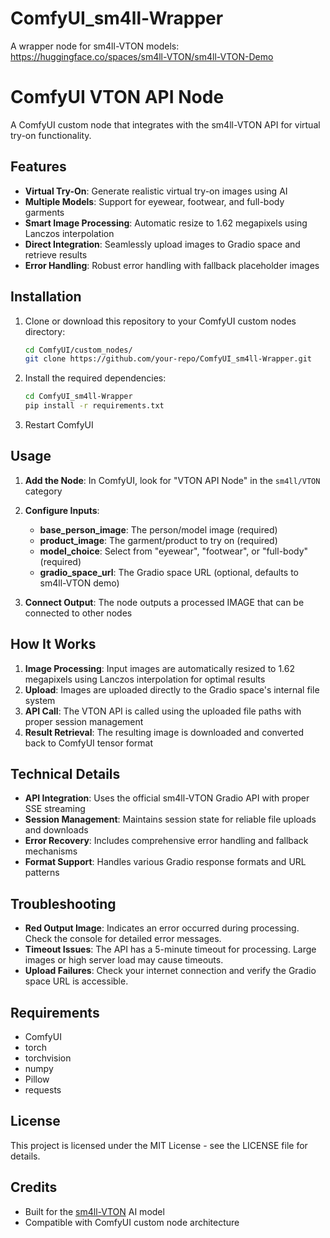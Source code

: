 # ComfyUI_sm4ll-Wrapper
A wrapper node for sm4ll-VTON models: https://huggingface.co/spaces/sm4ll-VTON/sm4ll-VTON-Demo

# ComfyUI VTON API Node

A ComfyUI custom node that integrates with the sm4ll-VTON API for virtual try-on functionality.

## Features

- **Virtual Try-On**: Generate realistic virtual try-on images using AI
- **Multiple Models**: Support for eyewear, footwear, and full-body garments
- **Smart Image Processing**: Automatic resize to 1.62 megapixels using Lanczos interpolation
- **Direct Integration**: Seamlessly upload images to Gradio space and retrieve results
- **Error Handling**: Robust error handling with fallback placeholder images

## Installation

1. Clone or download this repository to your ComfyUI custom nodes directory:
   ```bash
   cd ComfyUI/custom_nodes/
   git clone https://github.com/your-repo/ComfyUI_sm4ll-Wrapper.git
   ```

2. Install the required dependencies:
   ```bash
   cd ComfyUI_sm4ll-Wrapper
   pip install -r requirements.txt
   ```

3. Restart ComfyUI

## Usage

1. **Add the Node**: In ComfyUI, look for "VTON API Node" in the `sm4ll/VTON` category

2. **Configure Inputs**:
   - **base_person_image**: The person/model image (required)
   - **product_image**: The garment/product to try on (required)  
   - **model_choice**: Select from "eyewear", "footwear", or "full-body" (required)
   - **gradio_space_url**: The Gradio space URL (optional, defaults to sm4ll-VTON demo)

3. **Connect Output**: The node outputs a processed IMAGE that can be connected to other nodes

## How It Works

1. **Image Processing**: Input images are automatically resized to 1.62 megapixels using Lanczos interpolation for optimal results
2. **Upload**: Images are uploaded directly to the Gradio space's internal file system
3. **API Call**: The VTON API is called using the uploaded file paths with proper session management
4. **Result Retrieval**: The resulting image is downloaded and converted back to ComfyUI tensor format

## Technical Details

- **API Integration**: Uses the official sm4ll-VTON Gradio API with proper SSE streaming
- **Session Management**: Maintains session state for reliable file uploads and downloads
- **Error Recovery**: Includes comprehensive error handling and fallback mechanisms
- **Format Support**: Handles various Gradio response formats and URL patterns

## Troubleshooting

- **Red Output Image**: Indicates an error occurred during processing. Check the console for detailed error messages.
- **Timeout Issues**: The API has a 5-minute timeout for processing. Large images or high server load may cause timeouts.
- **Upload Failures**: Check your internet connection and verify the Gradio space URL is accessible.

## Requirements

- ComfyUI
- torch
- torchvision  
- numpy
- Pillow
- requests

## License

This project is licensed under the MIT License - see the LICENSE file for details.

## Credits

- Built for the [sm4ll-VTON](https://huggingface.co/spaces/sm4ll-VTON/sm4ll-VTON-Demo) AI model
- Compatible with ComfyUI custom node architecture 
